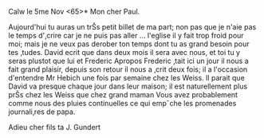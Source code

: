  Calw le 5me Nov <65>*
Mon cher Paul.

Aujourd'hui tu auras un trŠs petit billet de ma part; non pas que je n'aie pas le temps d'‚crire car je ne puis pas aller … l'eglise il y fait trop froid pour moi; mais je ne veux pas derober ton temps dont tu as grand besoin pour tes ‚tudes. David ecrit que dans deux mois il sera avec nous, et toi tu y seras plustot que lui et Frederic Apropos Frederic ‚tait ici un jour il nous a fait grand plaisir, depuis son retour il nous a ‚crit deux fois; il a l'occasion d'entendre Mr Hebich une fois par semaine chez les Weiss. Il parait que David va presque chaque jour dans leur maison; il est naturellement plus prŠs chez les Weiss que chez grand maman Vous avez probablement comme nous des pluies continuelles ce qui empˆche les promenades journali‚res de papa.

Adieu cher fils
 ta J. Gundert


